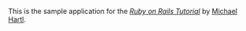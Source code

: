 This is the sample application for
the [*Ruby on Rails Tutorial*](http://railstutorial.org/)
by [Michael Hartl](http://michaelhartl.com/).
